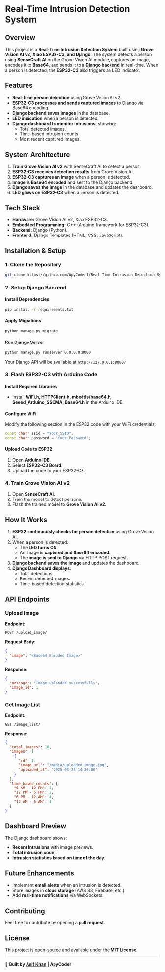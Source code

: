 # Real-Time Intrusion Detection System

## Overview
This project is a **Real-Time Intrusion Detection System** built using **Grove Vision AI v2, Xiao ESP32-C3, and Django**. The system detects a person using **SenseCraft AI** on the Grove Vision AI module, captures an image, encodes it to **Base64**, and sends it to a **Django backend** in real-time. When a person is detected, the **ESP32-C3** also triggers an LED indicator.

## Features
- **Real-time person detection** using Grove Vision AI v2.
- **ESP32-C3 processes and sends captured images** to Django via Base64 encoding.
- **Django backend saves images** in the database.
- **LED indication** when a person is detected.
- **Django dashboard to monitor intrusions**, showing:
  - Total detected images.
  - Time-based intrusion counts.
  - Most recent captured images.

## System Architecture
1. **Train Grove Vision AI v2** with SenseCraft AI to detect a person.
2. **ESP32-C3 receives detection results** from Grove Vision AI.
3. **ESP32-C3 captures an image** when a person is detected.
4. **Image is Base64 encoded** and sent to the Django backend.
5. **Django saves the image** in the database and updates the dashboard.
6. **LED glows on ESP32-C3** when a person is detected.

## Tech Stack
- **Hardware:** Grove Vision AI v2, Xiao ESP32-C3.
- **Embedded Programming:** C++ (Arduino framework for ESP32-C3).
- **Backend:** Django (Python).
- **Frontend:** Django Templates (HTML, CSS, JavaScript).

## Installation & Setup

### 1. Clone the Repository
```bash
git clone https://github.com/ApyCoder1/Real-Time-Intrusion-Detection-System-with-Groove-Vision-AI-V2-Django

```

### 2. Setup Django Backend
#### Install Dependencies
```bash
pip install -r requirements.txt
```

#### Apply Migrations
```bash
python manage.py migrate
```

#### Run Django Server
```bash
python manage.py runserver 0.0.0.0:8000
```
Your Django API will be available at `http://127.0.0.1:8000/`

### 3. Flash ESP32-C3 with Arduino Code
#### Install Required Libraries
- Install **WiFi.h, HTTPClient.h, mbedtls/base64.h, Seeed_Arduino_SSCMA, Base64.h** in the Arduino IDE.

#### Configure WiFi
Modify the following section in the ESP32 code with your WiFi credentials:
```cpp
const char* ssid = "Your_SSID";
const char* password = "Your_Password";
```

#### Upload Code to ESP32
1. Open **Arduino IDE**.
2. Select **ESP32-C3 Board**.
3. Upload the code to your ESP32-C3.

### 4. Train Grove Vision AI v2
1. Open **SenseCraft AI**.
2. Train the model to detect persons.
3. Flash the trained model to **Grove Vision AI v2**.

## How It Works
1. **ESP32 continuously checks for person detection** using Grove Vision AI.
2. When a person is detected:
   - The **LED turns ON**.
   - An image is **captured and Base64 encoded**.
   - The **image is sent to Django** via HTTP POST request.
3. **Django backend saves the image** and updates the dashboard.
4. **Django Dashboard displays**:
   - Total detections.
   - Recent detected images.
   - Time-based detection statistics.

## API Endpoints
### Upload Image
**Endpoint:**
```
POST /upload_image/
```
**Request Body:**
```json
{
  "image": "<Base64 Encoded Image>"
}
```
**Response:**
```json
{
  "message": "Image uploaded successfully",
  "image_id": 1
}
```

### Get Image List
**Endpoint:**
```
GET /image_list/
```
**Response:**
```json
{
  "total_images": 10,
  "images": [
    {
      "id": 1,
      "image_url": "/media/uploaded_image.jpg",
      "uploaded_at": "2025-03-23 14:30:00"
    }
  ],
  "time_based_counts": {
    "6 AM - 12 PM": 3,
    "12 PM - 6 PM": 2,
    "6 PM - 12 AM": 4,
    "12 AM - 6 AM": 1
  }
}
```

## Dashboard Preview
The Django dashboard shows:
- **Recent Intrusions** with image previews.
- **Total intrusion count**.
- **Intrusion statistics based on time of the day**.

## Future Enhancements
- Implement **email alerts** when an intrusion is detected.
- Store images in **cloud storage** (AWS S3, Firebase, etc.).
- Add **real-time notifications** via WebSockets.

## Contributing
Feel free to contribute by opening a **pull request**.

## License
This project is open-source and available under the **MIT License**.

---
🚀 **Built by [Asif Khan](https://apycoder.com) | ApyCoder**

